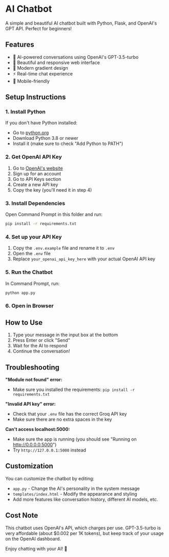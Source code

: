 # AI Chatbot

A simple and beautiful AI chatbot built with Python, Flask, and OpenAI's GPT API. Perfect for beginners!

## Features

- 🤖 AI-powered conversations using OpenAI's GPT-3.5-turbo
- 💬 Beautiful and responsive web interface
- 🎨 Modern gradient design
- ⚡ Real-time chat experience
- 📱 Mobile-friendly

## Setup Instructions

### 1. Install Python
If you don't have Python installed:
- Go to [python.org](https://python.org/downloads/)
- Download Python 3.8 or newer
- Install it (make sure to check "Add Python to PATH")

### 2. Get OpenAI API Key
1. Go to [OpenAI's website](https://platform.openai.com/)
2. Sign up for an account
3. Go to API Keys section
4. Create a new API key
5. Copy the key (you'll need it in step 4)

### 3. Install Dependencies
Open Command Prompt in this folder and run:
```bash
pip install -r requirements.txt
```

### 4. Set up your API Key
1. Copy the `.env.example` file and rename it to `.env`
2. Open the `.env` file
3. Replace `your_openai_api_key_here` with your actual OpenAI API key

### 5. Run the Chatbot
In Command Prompt, run:
```bash
python app.py
```

### 6. Open in Browser

## How to Use

1. Type your message in the input box at the bottom
2. Press Enter or click "Send"
3. Wait for the AI to respond
4. Continue the conversation!

## Troubleshooting

**"Module not found" error:**
- Make sure you installed the requirements: `pip install -r requirements.txt`

**"Invalid API key" error:**
- Check that your `.env` file has the correct Groq API key
- Make sure there are no extra spaces in the key

**Can't access localhost:5000:**
- Make sure the app is running (you should see "Running on http://0.0.0.0:5000")
- Try `http://127.0.0.1:5000` instead

## Customization

You can customize the chatbot by editing:
- `app.py` - Change the AI's personality in the system message
- `templates/index.html` - Modify the appearance and styling
- Add more features like conversation history, different AI models, etc.

## Cost Note

This chatbot uses OpenAI's API, which charges per use. GPT-3.5-turbo is very affordable (about $0.002 per 1K tokens), but keep track of your usage on the OpenAI dashboard.

Enjoy chatting with your AI! 🚀
